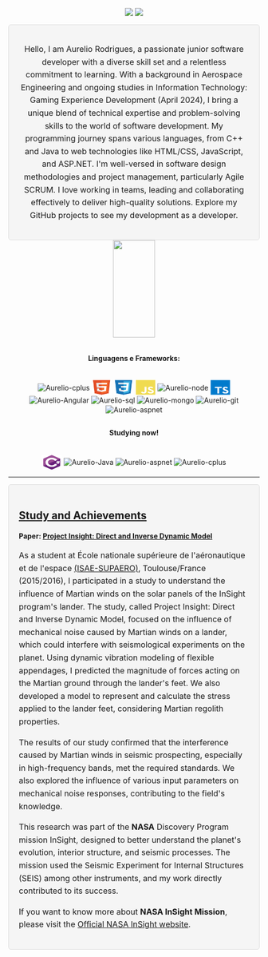<div align="center">

<a href = "mailto:aureliorodrigues20@hotmail.com"><img src="https://img.shields.io/badge/-Outlook-%23333?style=for-the-badge&logo=microsoft-outlook&logoColor=white" target="_blank"></a>
<a href="https://www.linkedin.com/in/aurelio-rodrigues/" target="_blank"><img src="https://img.shields.io/badge/-LinkedIn-%230077B5?style=for-the-badge&logo=linkedin&logoColor=white" target="_blank"></a>

<div style="background-color: #f5f5f5; padding: 20px; border: 1px solid #ddd; border-radius: 5px;">
  <p style="font-size: 16px; line-height: 1.6;">
    Hello, I am Aurelio Rodrigues, a passionate junior software developer with a diverse skill set and a relentless commitment to learning. With a background in Aerospace Engineering and ongoing studies in Information Technology: Gaming Experience Development (April 2024), I bring a unique blend of technical expertise and problem-solving skills to the world of software development. My programming journey spans various languages, from C++ and Java to web technologies like HTML/CSS, JavaScript, and ASP.NET. I'm well-versed in software design methodologies and project management, particularly Agile SCRUM. I love working in teams, leading and collaborating effectively to deliver high-quality solutions. Explore my GitHub projects to see my development as a developer.
  </p>
</div>

</div>

<div align="center">  
  <img width="41%" height="195px" src="https://github-readme-stats.vercel.app/api/top-langs/?username=Aurelio088&layout=compact&hide_border=false&title_color=000&text_color=000&bg_color=888888" />
</div>

##

<div style="display: inline_block" align="center"><h4>Linguagens e Frameworks:</h4>
<br>
  
  <img align="center" alt="Aurelio-cplus" height="30" width="40" src="https://cdn.jsdelivr.net/gh/devicons/devicon/icons/cplusplus/cplusplus-original.svg">
  <img align="center" alt="Aurelio-HTML" height="30" width="40" src="https://raw.githubusercontent.com/devicons/devicon/master/icons/html5/html5-original.svg">
  <img align="center" alt="Aurelio-CSS" height="30" width="40" src="https://raw.githubusercontent.com/devicons/devicon/master/icons/css3/css3-original.svg">
  <img align="center" alt="Aurelio-Js" height="30" width="40" src="https://raw.githubusercontent.com/devicons/devicon/master/icons/javascript/javascript-plain.svg">
  <img align="center" alt="Aurelio-node" height="30" width="40" src="https://cdn.jsdelivr.net/gh/devicons/devicon/icons/nodejs/nodejs-original.svg">
  <img align="center" alt="Aurelio-Ts" height="30" width="40" src="https://raw.githubusercontent.com/devicons/devicon/master/icons/typescript/typescript-plain.svg">
  <img align="center" alt="Aurelio-Angular" height="30" width="40" src="https://cdn.jsdelivr.net/gh/devicons/devicon/icons/angularjs/angularjs-original.svg">
  <img align="center" alt="Aurelio-sql" height="40" width="40" src="https://cdn.jsdelivr.net/gh/devicons/devicon/icons/microsoftsqlserver/microsoftsqlserver-plain-wordmark.svg">
  <img align="center" alt="Aurelio-mongo" height="40" width="40" src="https://cdn.jsdelivr.net/gh/devicons/devicon/icons/mongodb/mongodb-original-wordmark.svg">
  <img align="center" alt="Aurelio-git" height="40" width="40" src="https://cdn.jsdelivr.net/gh/devicons/devicon/icons/git/git-original.svg">
  <img align="center" alt="Aurelio-aspnet" height="40" width="40" src="https://cdn.jsdelivr.net/gh/devicons/devicon/icons/dot-net/dot-net-original-wordmark.svg">
</div>

##

<div style="display: inline_block" align="center"><h4>Studying now!</h4>
<br>
  <img align="center" alt="Aurelio-Csharp" height="30" width="40" src="https://raw.githubusercontent.com/devicons/devicon/master/icons/csharp/csharp-original.svg">
  <img align="center" alt="Aurelio-Java" height="30" width="40" src="https://cdn.jsdelivr.net/gh/devicons/devicon/icons/java/java-original.svg">
  <img align="center" alt="Aurelio-aspnet" height="40" width="40" src="https://cdn.jsdelivr.net/gh/devicons/devicon/icons/dot-net/dot-net-original-wordmark.svg">
  <img align="center" alt="Aurelio-cplus" height="30" width="40" src="https://cdn.jsdelivr.net/gh/devicons/devicon/icons/cplusplus/cplusplus-original.svg">
</div>

---

<div style="background-color: #f5f5f5; padding: 20px; border: 1px solid #ddd; border-radius: 5px;">
  <h2>
    <a href="https://github.com/Aurelio088/Study-InSight-NASA">Study and Achievements</a>
  </h2>
  <h4>
    Paper: <a href="https://github.com/Aurelio088/Study-InSight-NASA/blob/main/Paper%20and%20Presentation/Paper_InSight.pdf" target="_blank">Project Insight: Direct and Inverse Dynamic Model</a>

  </h4>
  <p style="font-size: 16px; line-height: 1.6;">
    As a student at École nationale supérieure de l'aéronautique et de l'espace <a href="https://www.isae-supaero.fr/fr/" target="_blank">(ISAE-SUPAERO)</a>, Toulouse/France (2015/2016), I participated in a study to understand the influence of Martian winds on the solar panels of the InSight program's lander. The study, called Project Insight: Direct and Inverse Dynamic Model, focused on the influence of mechanical noise caused by Martian winds on a lander, which could interfere with seismological experiments on the planet. Using dynamic vibration modeling of flexible appendages, I predicted the magnitude of forces acting on the Martian ground through the lander's feet. We also developed a model to represent and calculate the stress applied to the lander feet, considering Martian regolith properties.
  </p>
  <p style="font-size: 16px; line-height: 1.6;">
    The results of our study confirmed that the interference caused by Martian winds in seismic prospecting, especially in high-frequency bands, met the required standards. We also explored the influence of various input parameters on mechanical noise responses, contributing to the field's knowledge.
  </p>
  <p style="font-size: 16px; line-height: 1.6;">
    This research was part of the <strong>NASA</strong> Discovery Program mission InSight, designed to better understand the planet's evolution, interior structure, and seismic processes. The mission used the Seismic Experiment for Internal Structures (SEIS) among other instruments, and my work directly contributed to its success.
  </p>
  <p style="font-size: 16px; line-height: 1.6;">
    If you want to know more about <strong>NASA InSight Mission</strong>, please visit the <a href="https://mars.nasa.gov/insight/" target="_blank">Official NASA InSight website</a>.
  </p>
</div>

##
